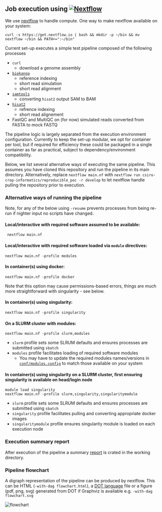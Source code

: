 Job execution using [![Nextflow](https://www.nextflow.io/img/nextflow2014_no-bg.png)](https://www.nextflow.io/)
--------------------------------------------------------

We use [nextflow](https://www.nextflow.io/) to handle compute. One way to make nextflow available on your system: 

`curl -s https://get.nextflow.io | bash && mkdir -p ~/bin && mv nextflow ~/bin && PATH+=":~/bin"`

Current set-up executes a simple test pipeline composed of the following processes

* `curl` 
  * download a genome assembly
* [`biokanga`](https://github.com/csiro-crop-informatics/biokanga) 
  * reference indexing 
  * short read simulation
  * short read alignment 
* [`samtools`](http://www.htslib.org/) 
  * converting `hisat2` output SAM to BAM
* [`hisat2`](https://ccb.jhu.edu/software/hisat2/)
  * refrence indexing
  * short read alignement
* FastQC and MultiQC on (for now) simulated reads converted from FASTA to mock FASTQ


The pipeline logic is largely separated from the execution environment configuration. 
Currently to keep the set-up modular, we opt for container per tool, but if required for efficiency these could be packaged in a single container as far as practical, subject to dependency/environment compatibility.

Below, we list several alternative ways of executing the same pipeline. This assumes you have cloned this repository and run the pipeline in its main directory. Alternatively, replace `nextflow main.nf` with `nextflow run csiro-crop-informatics/reproducible_poc -r develop` to let nextflow handle pulling the repository prior to execution. 

### Alternative ways of running the pipeline

Note, for any of the below using `-resume` prevents processes from being re-run if nighter input no scripts have changed.

#### Local/interactive with required software assumed to be available:

``` nextflow main.nf```

#### Local/interactive with required software loaded via `module` directives:

```nextflow main.nf -profile modules```

#### In container(s) using docker:

```nextflow main.nf -profile docker```

Note that this option may cause permissions-based errors, things are 
much more straightforward with singularity - see below.


#### In container(s) using singularity:

```nextflow main.nf -profile singularity```

#### On a SLURM cluster with modules:

```nextflow main.nf -profile slurm,modules```

* `slurm` profile sets some SLRUM defaults and ensures processes are submitted using `sbatch`
* `modules` profile facilitates loading of required software modules
  * You may have to update the required modules names/versions in [`conf/modules.config`](conf/modules.config) to match those available on your system

#### In container(s) using singularity on a SLURM cluster, first ensuring singularity is available on head/login node

```
module load singularity
nextflow main.nf -profile slurm,singularity,singularitymodule
```

* `slurm` profile sets some SLRUM defaults and ensures processes are submitted using `sbatch`
* `singularity` profile facilitates pulling and converting appropriate docker images 
* `singularitymodule` profile ensures singularity module is loaded on each execution node

### Execution summary report

After execution of the pipeline a summary [report](report.html) is crated in the working directory.

### Pipeline flowchart

A digraph representation of the pipeline can be produced by nextflow. This can be HTML (`-with-dag flowchart.html`), a [DOT language](https://www.graphviz.org/doc/info/lang.html) file or a figure (pdf, png, svg) generated from DOT if Graphviz is available e.g. `-with-dag flowchart.svg` 

![flowchart](doc/flowchart.svg)


